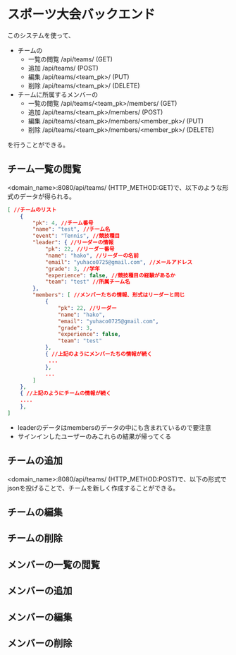 # スポーツ大会バックエンド
このシステムを使って、
- チームの
    - 一覧の閲覧 /api/teams/ (GET)
    - 追加 /api/teams/ (POST)
    - 編集 /api/teams/<team_pk>/ (PUT)
    - 削除 /api/teams/<team_pk>/ (DELETE)
- チームに所属するメンバーの
    - 一覧の閲覧 /api/teams/<team_pk>/members/ (GET)
    - 追加 /api/teams/<team_pk>/members/ (POST)
    - 編集 /api/teams/<team_pk>/members/<member_pk>/ (PUT)
    - 削除 /api/teams/<team_pk>/members/<member_pk>/ (DELETE)

を行うことができる。

## チーム一覧の閲覧
<domain_name>:8080/api/teams/ (HTTP_METHOD:GET)で、以下のような形式のデータが得られる。
```json
[ //チームのリスト
    {
        "pk": 4, //チーム番号
        "name": "test", //チーム名
        "event": "Tennis", //競技種目
        "leader": { //リーダーの情報
            "pk": 22, //リーダー番号
            "name": "hako", //リーダーの名前
            "email": "yuhaco0725@gmail.com", //メールアドレス
            "grade": 3, //学年
            "experience": false, //競技種目の経験があるか
            "team": "test" //所属チーム名
        },
        "members": [ //メンバーたちの情報、形式はリーダーと同じ
            {
                "pk": 22, //リーダー
                "name": "hako",
                "email": "yuhaco0725@gmail.com",
                "grade": 3,
                "experience": false,
                "team": "test"
            },
            { //上記のようにメンバーたちの情報が続く
             ...
            },
            ...
        ]
    },
    { //上記のようにチームの情報が続く
    ....
    },
]
```
- leaderのデータはmembersのデータの中にも含まれているので要注意
- サインインしたユーザーのみこれらの結果が帰ってくる

## チームの追加
<domain_name>:8080/api/teams/ (HTTP_METHOD:POST)で、以下の形式でjsonを投げることで、チームを新しく作成することができる。

## チームの編集 
## チームの削除
## メンバーの一覧の閲覧 
## メンバーの追加 
## メンバーの編集 
## メンバーの削除
